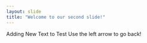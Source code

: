 ```yaml
---
layout: slide
title: "Welcome to our second slide!"
---
```

Adding New Text to Test
Use the left arrow to go back!
